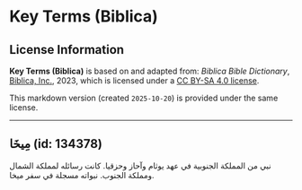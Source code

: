 # Key Terms (Biblica)

## License Information

**Key Terms (Biblica)** is based on and adapted from: _Biblica Bible Dictionary_, [Biblica, Inc.](https://www.biblica.com/), 2023, which is licensed under a [CC BY-SA 4.0 license](https://creativecommons.org/licenses/by-sa/4.0/legalcode.en).

This markdown version (created `2025-10-20`) is provided under the same license.



--------------------------------

## مِيخَا (id: 134378)

نبي من المملكة الجنوبية في عهد يوثام وآحاز وحزقيا. كانت رسائله لمملكة الشمال ومملكة الجنوب. نبواته مسجلة في سفر ميخا.


